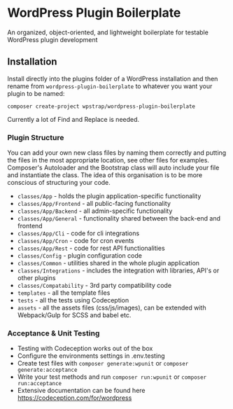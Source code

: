 # WordPress Plugin Boilerplate
An organized, object-oriented, and lightweight boilerplate for testable WordPress plugin development


## Installation
Install directly into the plugins folder of a WordPress installation and then rename from `wordpress-plugin-boilerplate` to whatever you want your plugin to be named:

    composer create-project wpstrap/wordpress-plugin-boilerplate

Currently a lot of Find and Replace is needed.

### Plugin Structure

You can add your own new class files by naming them correctly and putting the files in the most appropriate location, see other files for examples. Composer's Autoloader and the Bootstrap class will auto include your file and instantiate the class. The idea of this organisation is to be more conscious of structuring your code.

* `classes/App` - holds the plugin application-specific functionality
* `classes/App/Frontend` - all public-facing functionality
* `classes/App/Backend` - all admin-specific functionality
* `classes/App/General` - functionality shared between the back-end and frontend
* `classes/App/Cli` - code for cli integrations
* `classes/App/Cron` - code for cron events
* `classes/App/Rest` - code for rest API functionalities
* `classes/Config` - plugin configuration code
* `classes/Common` - utilities shared in the whole plugin application
* `classes/Integrations` - includes the integration with libraries, API's or other plugins
* `classes/Compatability` - 3rd party compatibility code
* `templates` - all the template files
* `tests` - all the tests using Codeception
* `assets` - all the assets files (css/js/images), can be extended with Webpack/Gulp for SCSS and babel etc.

### Acceptance & Unit Testing
  - Testing with Codeception works out of the box
  - Configure the environments settings in .env.testing
  - Create test files with `composer generate:wpunit` or `composer generate:acceptance`
  - Write your test methods and run `composer run:wpunit` or `composer run:acceptance`
  - Extensive documentation can be found here https://codeception.com/for/wordpress  